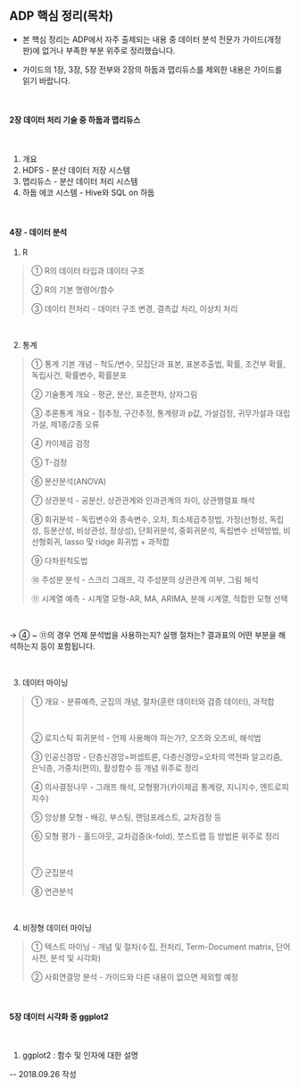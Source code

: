 ## ADP 핵심 정리(목차)


- 본 핵심 정리는 ADP에서 자주 출제되는 내용 중 데이터 분석 전문가 가이드(개정판)에 없거나 부족한 부분 위주로 정리했습니다.

- 가이드의 1장,  3장,  5장 전부와  2장의 하둡과 맵리듀스를 제외한 내용은 가이드를 읽기 바랍니다.

​

#### 2장 데이터 처리 기술 중 하둡과 맵리듀스

​     

1. 개요
2. HDFS - 분산 데이터 저장 시스템
3. 맵리듀스 - 분산 데이터 처리 시스템
4. 하둡 에코 시스템 - Hive와 SQL on 하둡

​    

#### 4장 - 데이터 분석

  

1. R

> ① R의 데이터 타입과 데이터 구조
>
> ② R의 기본 명령어/함수
>
> ③ 데이터 전처리 - 데이터 구조 변경, 결측값 처리, 이상치 처리

​     

2. 통계

> ① 통계 기본 개념 - 척도/변수, 모집단과 표본, 표본추출법, 확률, 조건부 확률, 독립사건, 확률변수, 확률분포
>
> ② 기술통계 개요 - 평균, 분산, 표준편차, 상자그림
>
> ③ 추론통계 개요 - 점추정, 구간추정, 통계량과 p값, 가설검정, 귀무가설과 대립가설, 제1종/2종 오류
>
>
>
> ④ 카이제곱 검정
>
> ⑤ T-검정
>
> ⑥ 분산분석(ANOVA)
>
> ⑦ 상관분석 - 공분산, 상관관계와 인과관계의 차이, 상관행렬표 해석
>
> ⑧ 회귀분석 - 독립변수와 종속변수, 오차, 최소제곱추정법, 가정(선형성, 독립성, 등분산성, 비상관성, 정상성), 단회귀분석, 중회귀분석, 독립변수 선택방법, 비선형회귀, lasso 및 ridge 회귀법 + 과적합
>
> ⑨ 다차원척도법
>
> ⑩ 주성분 분석 - 스크리 그래프, 각 주성분의 상관관계 여부, 그림 해석
>
> ⑪ 시계열 예측 - 시계열 모형-AR, MA, ARIMA, 분해 시계열, 적합한 모형 선택

​     

→ ④ ~ ⑪의 경우 언제 분석법을 사용하는지? 실행 절차는?  결과표의 어떤 부분을 해석하는지 등이 포함됩니다.

​     

3. 데이터 마이닝

> ① 개요 - 분류예측, 군집의 개념, 절차(훈련 데이터와 검증 데이터), 과적합
>
> ​     
>
> ② 로지스틱 회귀분석 - 언제 사용해야 하는가?, 오즈와 오즈비, 해석법
>
> ③ 인공신경망 - 단층신경망=퍼셉트론, 다층신경망=오차의 역전파 알고리즘, 은닉층, 가중치(편의), 활성함수 등 개념 위주로 정리
>
> ④ 의사결정나무 - 그래프 해석, 모형평가(카이제곱 통계량, 지니지수, 엔트로피 지수)
>
> ⑤ 앙상블 모형 - 배깅, 부스팅, 랜덤포레스트, 교차검정 등
>
> ⑥ 모형 평가 - 홀드아웃, 교차검증(k-fold), 붓스트랩 등 방법론 위주로 정리
>
> ​     
>
> ⑦ 군집분석
>
> ⑧ 연관분석

​     

4. 비정형 데이터 마이닝

> ① 텍스트 마이닝 - 개념 및 절차(수집, 전처리, Term-Document matrix, 단어 사전, 분석 및 시각화)
>
> ② 사회연결망 분석 - 가이드와 다른 내용이 없으면 제외할 예정

​    

#### 5장 데이터 시각화 중 ggplot2

​     

1. ggplot2 : 함수 및 인자에 대한 설명







-- 2018.09.26 작성
